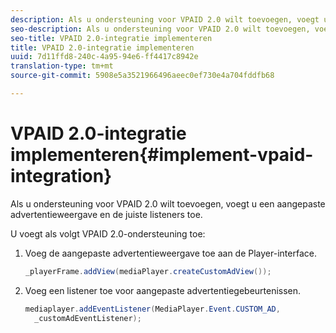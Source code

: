 ```yaml
---
description: Als u ondersteuning voor VPAID 2.0 wilt toevoegen, voegt u een aangepaste advertentieweergave en de juiste listeners toe.
seo-description: Als u ondersteuning voor VPAID 2.0 wilt toevoegen, voegt u een aangepaste advertentieweergave en de juiste listeners toe.
seo-title: VPAID 2.0-integratie implementeren
title: VPAID 2.0-integratie implementeren
uuid: 7d11ffd8-240c-4a95-94e6-ff4417c8942e
translation-type: tm+mt
source-git-commit: 5908e5a3521966496aeec0ef730e4a704fddfb68

---
```



# VPAID 2.0-integratie implementeren{#implement-vpaid-integration}

Als u ondersteuning voor VPAID 2.0 wilt toevoegen, voegt u een aangepaste advertentieweergave en de juiste listeners toe.

U voegt als volgt VPAID 2.0-ondersteuning toe:

1. Voeg de aangepaste advertentieweergave toe aan de Player-interface.

   ```java
   _playerFrame.addView(mediaPlayer.createCustomAdView());
   ```

1. Voeg een listener toe voor aangepaste advertentiegebeurtenissen.

   ```java
   mediaplayer.addEventListener(MediaPlayer.Event.CUSTOM_AD,  
     _customAdEventListener);
   ```

